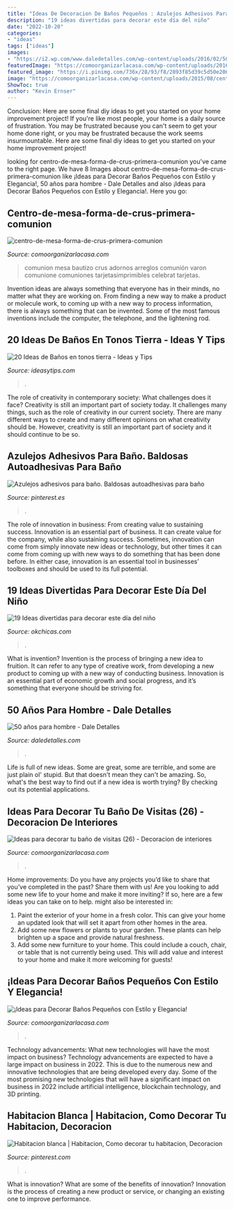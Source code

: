 ```yaml
---
title: "Ideas De Decoracion De Baños Pequeños : Azulejos Adhesivos Para Baño. Baldosas Autoadhesivas Para Baño"
description: "19 ideas divertidas para decorar este día del niño"
date: "2022-10-20"
categories:
- "ideas"
tags: ["ideas"]
images:
- "https://i2.wp.com/www.daledetalles.com/wp-content/uploads/2016/02/502.jpg?resize=480%2C720"
featuredImage: "https://comoorganizarlacasa.com/wp-content/uploads/2016/12/Ideas-para-decorar-tu-baño-de-visitas-26-225x300.jpg"
featured_image: "https://i.pinimg.com/736x/28/93/f8/2893f85d39c5d50e206afbcf13fa2edc.jpg"
image: "https://comoorganizarlacasa.com/wp-content/uploads/2015/08/centro-de-mesa-forma-de-crus-primera-comunion.jpg"
ShowToc: true
author: "Kevin Ernser"
---
```



Conclusion: Here are some final diy ideas to get you started on your home improvement project!
If you're like most people, your home is a daily source of frustration. You may be frustrated because you can't seem to get your home done right, or you may be frustrated because the work seems insurmountable. Here are some final diy ideas to get you started on your home improvement project!

	

		
looking for centro-de-mesa-forma-de-crus-primera-comunion you've came to the right page. We have 8 Images about centro-de-mesa-forma-de-crus-primera-comunion like ¡Ideas para Decorar Baños Pequeños con Estilo y Elegancia!, 50 años para hombre - Dale Detalles and also ¡Ideas para Decorar Baños Pequeños con Estilo y Elegancia!. Here you go:
		
    
## Centro-de-mesa-forma-de-crus-primera-comunion

<img loading=lazy src="https://comoorganizarlacasa.com/wp-content/uploads/2015/08/centro-de-mesa-forma-de-crus-primera-comunion.jpg" onerror="this.onerror=null;this.src='https://tse2.mm.bing.net/th?id=OIP.jOonhFtDKzXaOZpYuvBtoAHaJ6&amp;pid=15.1';" alt="centro-de-mesa-forma-de-crus-primera-comunion">

_Source: comoorganizarlacasa.com_

>comunion mesa bautizo crus adornos arreglos comunión varon comunione comuniones tarjetasimprimibles celebrat tarjetas. 

	

Invention ideas are always something that everyone has in their minds, no matter what they are working on. From finding a new way to make a product or molecule work, to coming up with a new way to process information, there is always something that can be invented. Some of the most famous inventions include the computer, the telephone, and the lightening rod.

    
## 20 Ideas De Baños En Tonos Tierra - Ideas Y Tips

<img loading=lazy src="https://ideasytips.com/wp-content/uploads/2020/10/banos-color-tierra10-864x1536.jpg" onerror="this.onerror=null;this.src='https://tse4.mm.bing.net/th?id=OIP.ApX35R3WUKXFxXdtrhJtoQHaNK&amp;pid=15.1';" alt="20 Ideas de Baños en tonos tierra - Ideas y Tips">

_Source: ideasytips.com_

>. 

	

The role of creativity in contemporary society: What challenges does it face?
Creativity is still an important part of society today. It challenges many things, such as the role of creativity in our current society. There are many different ways to create and many different opinions on what creativity should be. However, creativity is still an important part of society and it should continue to be so.

    
## Azulejos Adhesivos Para Baño. Baldosas Autoadhesivas Para Baño

<img loading=lazy src="https://i.pinimg.com/736x/28/93/f8/2893f85d39c5d50e206afbcf13fa2edc.jpg" onerror="this.onerror=null;this.src='https://tse1.mm.bing.net/th?id=OIP.Y36AshcP9ez8Fc84MCzQcgHaNK&amp;pid=15.1';" alt="Azulejos adhesivos para baño. Baldosas autoadhesivas para baño">

_Source: pinterest.es_

>. 

	

The role of innovation in business: From creating value to sustaining success.
Innovation is an essential part of business. It can create value for the company, while also sustaining success. Sometimes, innovation can come from simply innovate new ideas or technology, but other times it can come from coming up with new ways to do something that has been done before. In either case, innovation is an essential tool in businesses’ toolboxes and should be used to its full potential.

    
## 19 Ideas Divertidas Para Decorar Este Día Del Niño

<img loading=lazy src="https://www.okchicas.com/wp-content/uploads/2020/03/Decoración-para-festejar-el-día-del-niño-27-467x700.jpg" onerror="this.onerror=null;this.src='https://tse2.mm.bing.net/th?id=OIP.sfjhFmnd2csZeJVTgudxfwAAAA&amp;pid=15.1';" alt="19 Ideas divertidas para decorar este día del niño">

_Source: okchicas.com_

>. 

	

What is invention?
Invention is the process of bringing a new idea to fruition. It can refer to any type of creative work, from developing a new product to coming up with a new way of conducting business. Innovation is an essential part of economic growth and social progress, and it’s something that everyone should be striving for.

    
## 50 Años Para Hombre - Dale Detalles

<img loading=lazy src="https://i2.wp.com/www.daledetalles.com/wp-content/uploads/2016/02/502.jpg?resize=480%2C720" onerror="this.onerror=null;this.src='https://tse1.mm.bing.net/th?id=OIP.dgBdJ26j3FPz3Mwv4mM8VwHaLH&amp;pid=15.1';" alt="50 años para hombre - Dale Detalles">

_Source: daledetalles.com_

>. 

	

Life is full of new ideas. Some are great, some are terrible, and some are just plain ol' stupid. But that doesn't mean they can't be amazing. So, what's the best way to find out if a new idea is worth trying? By checking out its potential applications.

    
## Ideas Para Decorar Tu Baño De Visitas (26) - Decoracion De Interiores

<img loading=lazy src="https://comoorganizarlacasa.com/wp-content/uploads/2016/12/Ideas-para-decorar-tu-baño-de-visitas-26-225x300.jpg" onerror="this.onerror=null;this.src='https://tse4.mm.bing.net/th?id=OIP.rx_XZBBIYy-7XD1ZTabLFAAAAA&amp;pid=15.1';" alt="Ideas para decorar tu baño de visitas (26) - Decoracion de interiores">

_Source: comoorganizarlacasa.com_

>. 

	

Home improvements: Do you have any projects you’d like to share that you’ve completed in the past? Share them with us!
Are you looking to add some new life to your home and make it more inviting? If so, here are a few ideas you can take on to help. might also be interested in: 
1. Paint the exterior of your home in a fresh color. This can give your home an updated look that will set it apart from other homes in the area. 
2. Add some new flowers or plants to your garden. These plants can help brighten up a space and provide natural freshness. 
3. Add some new furniture to your home. This could include a couch, chair, or table that is not currently being used. This will add value and interest to your home and make it more welcoming for guests!

    
## ¡Ideas Para Decorar Baños Pequeños Con Estilo Y Elegancia!

<img loading=lazy src="https://comoorganizarlacasa.com/wp-content/uploads/2017/09/ideas-para-decorar-banos-pequenos-16.jpg" onerror="this.onerror=null;this.src='https://tse2.mm.bing.net/th?id=OIP.xR3JLqVv0mSD__9_GElvQgHaJ4&amp;pid=15.1';" alt="¡Ideas para Decorar Baños Pequeños con Estilo y Elegancia!">

_Source: comoorganizarlacasa.com_

>. 

	

Technology advancements: What new technologies will have the most impact on business?
Technology advancements are expected to have a large impact on business in 2022. This is due to the numerous new and innovative technologies that are being developed every day. Some of the most promising new technologies that will have a significant impact on business in 2022 include artificial intelligence, blockchain technology, and 3D printing.

    
## Habitacion Blanca | Habitacion, Como Decorar Tu Habitacion, Decoracion

<img loading=lazy src="https://i.pinimg.com/736x/06/3b/87/063b875278ad3eac87c58782ff74a530.jpg" onerror="this.onerror=null;this.src='https://tse1.mm.bing.net/th?id=OIP.dTHJ83Kb6LaPV6SXJHufkgHaNK&amp;pid=15.1';" alt="Habitacion blanca | Habitacion, Como decorar tu habitacion, Decoracion">

_Source: pinterest.com_

>. 

	

What is innovation? What are some of the benefits of innovation?
Innovation is the process of creating a new product or service, or changing an existing one to improve performance.

